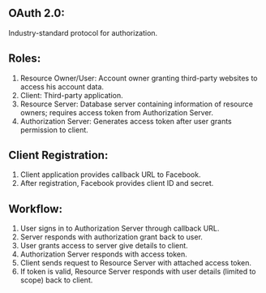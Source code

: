 ## OAuth 2.0:
Industry-standard protocol for authorization. 

## Roles:
1) Resource Owner/User: Account owner granting third-party websites to access his account data.
2) Client: Third-party application.
3) Resource Server: Database server containing information of resource owners; requires access token from Authorization Server.
4) Authorization Server: Generates access token after user grants permission to client. 

## Client Registration:
1) Client application provides callback URL to Facebook.
2) After registration, Facebook provides client ID and secret.

## Workflow:
1. User signs in to Authorization Server through callback URL.
2. Server responds with authorization grant back to user.
3. User grants access to server give details to client. 
4. Authorization Server responds with access token.
5. Client sends request to Resource Server with attached access token.
6. If token is valid, Resource Server responds with user details (limited to scope) back to client.  

